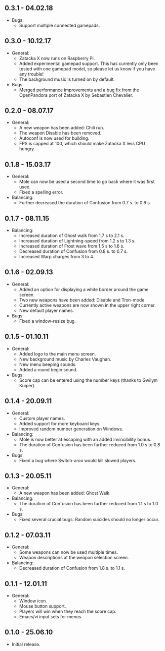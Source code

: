 ## 0.3.1 - 04.02.18
* Bugs:
  * Support multiple connected gamepads.

## 0.3.0 - 10.12.17
* General:
  * Zatacka X now runs on Raspberry Pi.
  * Added experimental gamepad support. This has currently only been
    tested with one gamepad model, so please let us know if you have
    any trouble!
  * The background music is turned on by default.
* Bugs:
  * Merged performance improvements and a bug fix from the OpenPandora
    port of Zatacka X by Sebastien Chevalier.

## 0.2.0 - 08.07.17
* General:
  * A new weapon has been added: Chili run.
  * The weapon Disable has been removed.
  * Autoconf is now used for building.
  * FPS is capped at 100, which should make Zatacka X less CPU hungry.

## 0.1.8 - 15.03.17
* General:
  * Mole can now be used a second time to go back where it was first used.
  * Fixed a spelling error.
* Balancing:
  * Further decreased the duration of Confusion from 0.7 s. to 0.6 s.

## 0.1.7 - 08.11.15
* Balancing:
  * Increased duration of Ghost walk from 1.7 s to 2.1 s.
  * Increased duration of Lightning-speed from 1.2 s to 1.3 s.
  * Increased duration of Frost wave from 1.5 s to 1.6 s.
  * Decreased duration of Confusion from 0.8 s. to 0.7 s.
  * Increased Warp charges from 3 to 4.

## 0.1.6 - 02.09.13
* General:
  * Added an option for displaying a white border around the game screen.
  * Two new weapons have been added: Disable and Tron-mode.
  * Currently active weapons are now shown in the upper right corner.
  * New default player names.
* Bugs:
  * Fixed a window-resize bug.

## 0.1.5 - 01.10.11
* General:
  * Added logo to the main menu screen.
  * New background music by Charles Vaughan.
  * New menu beeping sounds.
  * Added a round begin sound.
* Bugs:
  * Score cap can be entered using the number keys (thanks to Gwilym Kuiper).

## 0.1.4 - 20.09.11
* General:
  * Custom player names.
  * Added support for more keyboard keys.
  * Improved random number generation on Windows.
* Balancing:
  * Mole is now better at escaping with an added invincibility bonus.
  * The duration of Confusion has been further reduced from 1.0 s to 0.8 s.
* Bugs:
  * Fixed a bug where Switch-aroo would kill slowed players.

## 0.1.3 - 20.05.11
* General:
  * A new weapon has been added: Ghost Walk.
* Balancing:
  * The duration of Confusion has been further reduced from 1.1 s to 1.0 s.
* Bugs:
  * Fixed several crucial bugs. Random suicides should no longer occur.

## 0.1.2 - 07.03.11
* General:
  * Some weapons can now be used multiple times.
  * Weapon descriptions at the weapon selection screen.
* Balancing:
  * Decreased duration of Confusion from 1.8 s. to 1.1 s.

## 0.1.1 - 12.01.11
* General:
  * Window icon.
  * Mouse button support.
  * Players will win when they reach the score cap.
  * Emacs/vi input sets for menus.

## 0.1.0 - 25.06.10
* Initial release.
